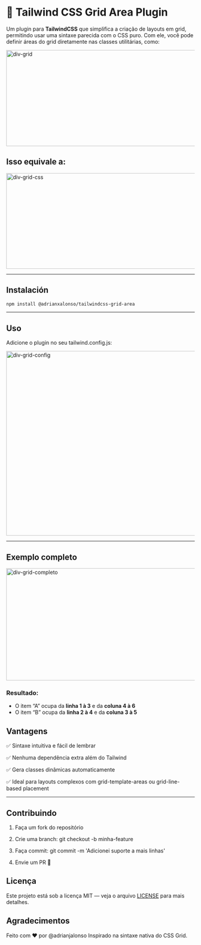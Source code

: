 # 🧩 Tailwind CSS Grid Area Plugin

Um plugin para **TailwindCSS** que simplifica a criação de layouts em grid, permitindo usar uma sintaxe parecida com o CSS puro.
Com ele, você pode definir áreas do grid diretamente nas classes utilitárias, como:


<img width="1247" height="256" alt="div-grid" src="https://github.com/user-attachments/assets/2c11fb5d-fb28-41c8-89fb-f6d2e3b25b9a" />



## Isso equivale a:


<img width="658" height="255" alt="div-grid-css" src="https://github.com/user-attachments/assets/2ed076be-1b0a-429c-b1aa-b23795840706" />


---

## Instalación

```bash
npm install @adrianxalonso/tailwindcss-grid-area
```

---

## Uso

Adicione o plugin no seu tailwind.config.js:


<img width="853" height="492" alt="div-grid-config" src="https://github.com/user-attachments/assets/03a48c8b-2c34-43a5-8936-4d6ac68da2a1" />

---


##  Exemplo completo


<img width="1160" height="299" alt="div-grid-completo" src="https://github.com/user-attachments/assets/b22a51c4-b430-4205-98e0-0b18ef71c872" />


 ### Resultado:
 
* O item “A” ocupa da **linha 1 à 3** e da **coluna 4 à 6**
* O item “B” ocupa da **linha 2 à 4** e da **coluna 3 à 5**

## Vantagens

✅ Sintaxe intuitiva e fácil de lembrar

✅ Nenhuma dependência extra além do Tailwind

✅ Gera classes dinâmicas automaticamente

✅ Ideal para layouts complexos com grid-template-areas ou grid-line-based placement


---

## Contribuindo
1.	Faça um fork do repositório
 
2.	Crie uma branch: git checkout -b minha-feature
 
3.	Faça commit: git commit -m 'Adicionei suporte a mais linhas'
 
4.	Envie um PR 🚀

## Licença

Este projeto está sob a licença MIT — veja o arquivo [LICENSE](https://github.com/adrianjalonso/tailwindcss-grid-area/blob/master/LICENSE) para mais detalhes.

## Agradecimentos

Feito com ❤️ por @adrianjalonso
Inspirado na sintaxe nativa do CSS Grid.

